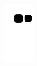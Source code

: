 ![github contribution grid snake animation](https://raw.githubusercontent.com/ALLOF0512/ALLOF0512/output/github-contribution-grid-snake.svg)

